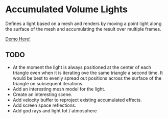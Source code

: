 # Accumulated Volume Lights

Defines a light based on a mesh and renders by moving a point light along the surface of the mesh and accumulating the result over multiple frames.

[Demo Here!](https://gkjohnson.github.io/threejs-sandbox/volume-lights/)

## TODO
- At the moment the light is always positioned at the center of each triangle even when it is iterating ove the same triangle a second time. It would be best to evenly spread out positions across the surface of the triangle on subsequent iterations.
- Add an interesting mesh model for the light.
- Create an interesting scene.
- Add velocity buffer to reproject existing accumulated effects.
- Add screen space reflections.
- Add god rays and light fot / atmosphere
